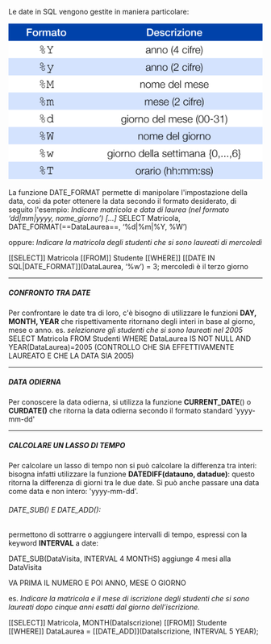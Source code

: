 Le date in SQL vengono gestite in maniera particolare:

![Pasted image 20250419160158.png](../../../immagini/Pasted%20image%2020250419160158.png)

La funzione DATE_FORMAT permette di manipolare l'impostazione della data, così da poter ottenere la data secondo il formato desiderato, di seguito l'esempio:
*Indicare matricola e data di laurea (nel formato ‘dd|mm|yyyy, nome_giorno’) [...]*
SELECT Matricola, DATE_FORMAT(==DataLaurea==, ‘%d|%m|%Y, %W’)

oppure:
*Indicare la matricola degli studenti che si sono laureati di mercoledì*

[[SELECT]] Matricola
[[FROM]] Studente
[[WHERE]] [[DATE IN SQL|DATE_FORMAT]](DataLaurea, ‘%w’) = 3;               mercoledì è il terzo giorno

---
##### CONFRONTO TRA DATE
Per confrontare le date tra di loro, c'è bisogno di utilizzare le funzioni **DAY, MONTH, YEAR**
che rispettivamente ritornano degli interi in base al giorno, mese o anno.
es.
*selezionare gli studenti che si sono laureati nel 2005*
SELECT Matricola
FROM Studenti 
WHERE DataLaurea IS NOT NULL AND YEAR(DataLaurea)=2005           (CONTROLLO CHE SIA                                                                                                                          EFFETTIVAMENTE LAUREATO                                                                                                                      E CHE LA DATA SIA 2005)                                                   

---
##### DATA ODIERNA
Per conoscere la data odierna, si utilizza la funzione **CURRENT_DATE**() o **CURDATE()** che ritorna la data odierna secondo il formato standard 'yyyy-mm-dd'

---
##### CALCOLARE UN LASSO DI TEMPO
Per calcolare un lasso di tempo non si può calcolare la differenza tra interi: bisogna infatti utilizzare la funzione **DATEDIFF(datauno, datadue)**: questo ritorna la differenza di giorni tra le due date. Si può anche passare una data come data e non intero: 'yyyy-mm-dd'.


###### DATE_SUB() E DATE_ADD():
permettono di sottrarre o aggiungere intervalli di tempo, espressi con la keyword **INTERVAL** a date:

DATE_SUB(DataVisita, INTERVAL 4 MONTHS) aggiunge 4 mesi alla DataVisita

VA PRIMA IL NUMERO E POI ANNO, MESE O GIORNO


es.
*Indicare la matricola e il mese di iscrizione degli studenti che si sono laureati dopo cinque anni esatti dal giorno dell’iscrizione.*

[[SELECT]] Matricola, MONTH(DataIscrizione)
[[FROM]] Studente
[[WHERE]] DataLaurea = [[DATE_ADD]](DataIscrizione, INTERVAL 5 YEAR);


